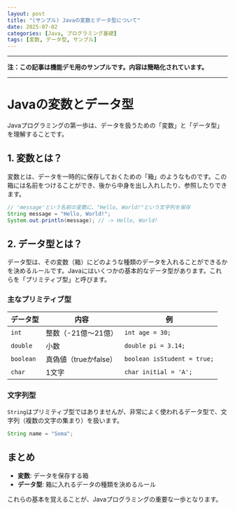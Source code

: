 ```yaml
---
layout: post
title: "(サンプル) Javaの変数とデータ型について"
date: 2025-07-02
categories: [Java, プログラミング基礎]
tags: [変数, データ型, サンプル]
---
```


***

**注：この記事は機能デモ用のサンプルです。内容は簡略化されています。**

***

# Javaの変数とデータ型

Javaプログラミングの第一歩は、データを扱うための「変数」と「データ型」を理解することです。

## 1. 変数とは？

変数とは、データを一時的に保存しておくための「箱」のようなものです。この箱には名前をつけることができ、後から中身を出し入れしたり、参照したりできます。

```java
// 'message'という名前の変数に、"Hello, World!"という文字列を保存
String message = "Hello, World!";
System.out.println(message); // -> Hello, World!
```

## 2. データ型とは？

データ型は、その変数（箱）にどのような種類のデータを入れることができるかを決めるルールです。Javaにはいくつかの基本的なデータ型があります。これらを「プリミティブ型」と呼びます。

### 主なプリミティブ型

| データ型 | 内容 | 例 |
|---|---|---|
| `int` | 整数（-21億〜21億） | `int age = 30;` |
| `double` | 小数 | `double pi = 3.14;` |
| `boolean`| 真偽値（trueかfalse）| `boolean isStudent = true;` |
| `char` | 1文字 | `char initial = 'A';` |

### 文字列型

`String`はプリミティブ型ではありませんが、非常によく使われるデータ型で、文字列（複数の文字の集まり）を扱います。

```java
String name = "Soma";
```

## まとめ

- **変数**: データを保存する箱
- **データ型**: 箱に入れるデータの種類を決めるルール

これらの基本を覚えることが、Javaプログラミングの重要な一歩となります。 